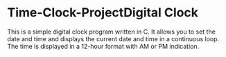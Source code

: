 # Time-Clock-ProjectDigital Clock

This is a simple digital clock program written in C. 
It allows you to set the date and time and displays the current date and time in a continuous loop. 
The time is displayed in a 12-hour format with AM or PM indication.

